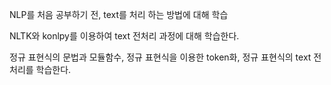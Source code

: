 NLP를 처음 공부하기 전, text를 처리 하는 방법에 대해 학습

NLTK와 konlpy를 이용하여 text 전처리 과정에 대해 학습한다.

정규 표현식의 문법과 모듈함수, 정규 표현식을 이용한 token화, 정규 표현식의 text 전처리를 학습한다.
